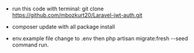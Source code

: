 
- run this code with terminal: git clone https://github.com/mbozkurt20/Laravel-jwt-auth.git 

- composer update with all package install

- env.example file change to .env then php artisan migrate:fresh --seed command run.
    

